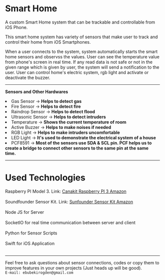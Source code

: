 # Smart Home

  
  A custom Smart Home system that can be trackable and controllable from iOS Phone.
  
  This smart home system has variety of sensors that make user to track and control their home from iOS Smartphones.
  
  When a user connects to the system, system automatically starts the smart home sensors and observss the values. User can see the temperature value from phone's screen in real time. If any read data is not safe or not in the given range which is given by user, the system will send a notification to the user. User can control home's electric system, rgb light and activate or deactivate the buzzer. 
  
  <hr>
  
  <b> Sensors and Other Hardwares</b>
  
  <li>Gas Sensor -> <b>Helps to detect gas</b></li> 
  <li>Fire Sensor -> <b>Helps to detect fire</b></li> 
  <li>Raindrop Sensor -> <b>Helps to detect flood</b></li> 
  <li>Ultrasonic Sensor -> <b>Helps to detect intruders</b></li> 
  <li>Temperature -> <b>Shows the current temperature of room</b></li> 
  <li>Active Buzzer -> <b>Helps to make noises if needed</b></li> 
  <li>RGB Light -> <b>Helps to make intruders uncomfortable</b></li> 
  <li>LED Light -> <b>It's used to demonstrate the electrical system of a house</b> </li>
  <li>PCF8591 -> <b>Most of the sensors use SDA & SCL pin. PCF helps us to create a bridge to connect other sensors to the same pin at the same time.</b></li>
  
  
  <hr>
  
 # Used Technologies
  <summary>Raspberry PI Model 3. Link: <a href="https://www.amazon.com/gp/product/B01C6Q4GLE/ref=oh_aui_detailpage_o09_s00?ie=UTF8&psc=1">Canakit Raspberry PI 3 Amazon</a></summary><br>
<summary>Soundfounder Sensor Kit. Link: <a href="https://www.amazon.com/gp/product/B014PF05ZA/ref=oh_aui_detailpage_o00_s00?ie=UTF8&psc=1">Sunfounder Sensor Kit Amazon</a></summary><br>
<summary>Node JS for Server</summary><br>
<summary>SocketIO for real time communication between server and client</summary><br>
<summary>Python for Sensor Scripts</summary><br>
<summary>Swift for iOS Application</summary><br>

  
  <hr>
  Feel free to ask questions about sensor connections, codes or copy them to improve features in your own projects (Just heads up will be good).
  <br>
  <code>E-mail: ebubekirogden@gmail.com</code>
  
  
